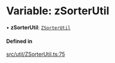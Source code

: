 # Variable: zSorterUtil

• **zSorterUtil**: [`ZSorterUtil`](../classes/ZSorterUtil.md)

#### Defined in

[src/util/ZSorterUtil.ts:75](https://github.com/Orillusion/orillusion/blob/main/src/util/ZSorterUtil.ts#L75)
